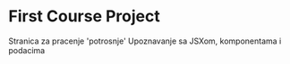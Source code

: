 # First Course Project
Stranica za pracenje 'potrosnje'
Upoznavanje sa JSXom, komponentama i podacima 
